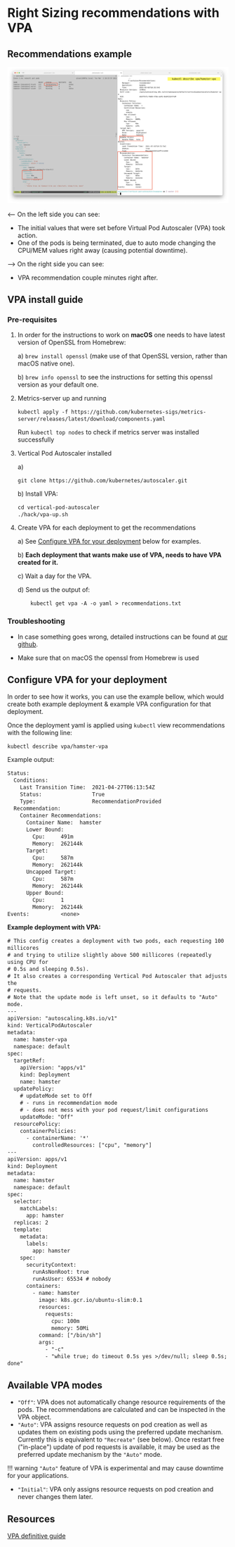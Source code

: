 # Right Sizing recommendations with VPA

## Recommendations example

![](./vpa/vpa.png)

<-- On the left side you can see:

- The initial values that were set before Virtual Pod Autoscaler (VPA) took action.
- One of the pods is being terminated, due to auto mode changing the CPU/MEM values right away (causing potential downtime).

--> On the right side you can see:

- VPA recommendation couple minutes right after.

## VPA install guide

### Pre-requisites

1. In order for the instructions to work on **macOS** one needs to have latest version of OpenSSL from Homebrew:

    a) `brew install openssl` (make use of that OpenSSL version, rather than macOS native one).

    b) `brew info openssl` to see the instructions for setting this openssl version as your default one.

2. Metrics-server up and running

   ```
   kubectl apply -f https://github.com/kubernetes-sigs/metrics-server/releases/latest/download/components.yaml
   ```

   Run `kubectl top nodes` to check if metrics server was installed successfully

3. Vertical Pod Autoscaler installed

    a)

    ```
    git clone https://github.com/kubernetes/autoscaler.git
    ```

    b) Install VPA:

    ```
    cd vertical-pod-autoscaler
    ./hack/vpa-up.sh
    ```

4. Create VPA for each deployment to get the recommendations

    a) See [Configure VPA for your deployment](#configure-vpa-for-your-deployment) below for examples.

    b) **Each deployment that wants make use of VPA, needs to have VPA created for it.**

    c) Wait a day for the VPA.

    d) Send us the output of:

    ```
        kubectl get vpa -A -o yaml > recommendations.txt
    ```

### Troubleshooting

- In case something goes wrong, detailed instructions can be found at [our github](https://github.com/kubernetes/autoscaler/tree/master/vertical-pod-autoscaler#install-command).

- Make sure that on macOS the openssl from Homebrew is used

## Configure VPA for your deployment

In order to see how it works, you can use the example bellow, which would create both example deployment & example VPA configuration for that deployment.

Once the deployment yaml is applied using `kubectl` view recommendations with the following line:

```
kubectl describe vpa/hamster-vpa
```

Example output:

```
Status:
  Conditions:
    Last Transition Time:  2021-04-27T06:13:54Z
    Status:                True
    Type:                  RecommendationProvided
  Recommendation:
    Container Recommendations:
      Container Name:  hamster
      Lower Bound:
        Cpu:     491m
        Memory:  262144k
      Target:
        Cpu:     587m
        Memory:  262144k
      Uncapped Target:
        Cpu:     587m
        Memory:  262144k
      Upper Bound:
        Cpu:     1
        Memory:  262144k
Events:          <none>
```

**Example deployment with VPA:**

```
# This config creates a deployment with two pods, each requesting 100 millicores
# and trying to utilize slightly above 500 millicores (repeatedly using CPU for
# 0.5s and sleeping 0.5s).
# It also creates a corresponding Vertical Pod Autoscaler that adjusts the
# requests.
# Note that the update mode is left unset, so it defaults to "Auto" mode.
---
apiVersion: "autoscaling.k8s.io/v1"
kind: VerticalPodAutoscaler
metadata:
  name: hamster-vpa
  namespace: default
spec:
  targetRef:
    apiVersion: "apps/v1"
    kind: Deployment
    name: hamster
  updatePolicy:
    # updateMode set to Off
    # - runs in recommendation mode
    # - does not mess with your pod request/limit configurations
    updateMode: "Off"
  resourcePolicy:
    containerPolicies:
      - containerName: '*'
        controlledResources: ["cpu", "memory"]
---
apiVersion: apps/v1
kind: Deployment
metadata:
  name: hamster
  namespace: default
spec:
  selector:
    matchLabels:
      app: hamster
  replicas: 2
  template:
    metadata:
      labels:
        app: hamster
    spec:
      securityContext:
        runAsNonRoot: true
        runAsUser: 65534 # nobody
      containers:
        - name: hamster
          image: k8s.gcr.io/ubuntu-slim:0.1
          resources:
            requests:
              cpu: 100m
              memory: 50Mi
          command: ["/bin/sh"]
          args:
            - "-c"
            - "while true; do timeout 0.5s yes >/dev/null; sleep 0.5s; done"
```

## Available VPA modes

- ``"Off"``: VPA does not automatically change resource requirements of the pods. The recommendations are calculated and can be inspected in the VPA object.
- ``"Auto"``: VPA assigns resource requests on pod creation as well as updates them on existing pods using the preferred update mechanism. Currently this is equivalent to ``"Recreate"`` (see below). Once restart free ("in-place") update of pod requests is available, it may be used as the preferred update mechanism by the ``"Auto"`` mode.

!!! warning
    ``"Auto"`` feature of VPA is experimental and may cause downtime for your applications.

- ``"Initial"``: VPA only assigns resource requests on pod creation and never changes them later.

## Resources

[VPA definitive guide](https://povilasv.me/vertical-pod-autoscaling-the-definitive-guide/)
